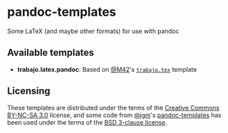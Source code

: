 # pandoc-templates
Some LaTeX (and maybe other formats) for use with pandoc

## Available templates

* **trabajo.latex.pandoc**: Based on [@M42](https://github.com/M42)'s [`trabajo.tex`](https://github.com/M42/plantillas/blob/master/trabajo/trabajo.tex) template

## Licensing

These templates are distributed under the terms of the [Creative Commons BY-NC-SA 3.0](https://creativecommons.org/licenses/by-nc-sa/3.0/) license, and some code from [@jgm](https://github.com/jgm)'s [pandoc-templates](https://github.com/jgm/pandoc-templates) has been used under the terms of the [BSD 3-clause license](https://opensource.org/licenses/BSD-3-Clause).
